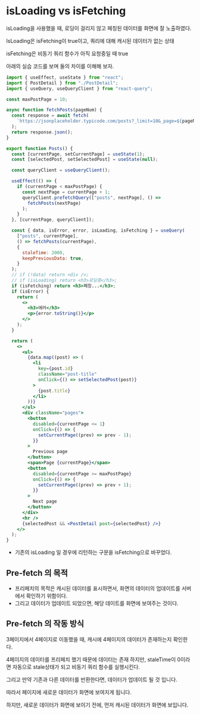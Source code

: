 # isLoading vs isFetching

isLoading을 사용했을 때, 로딩이 걸리지 않고 페칭된 데이터를 화면에 잘 노출하였다.

IsLoading은 isFetching이 true이고, 쿼리에 대해 캐시된 데이터가 없는 상태

isFetching은 비동기 쿼리 함수가 아직 요청중일 때 true

아래의 실습 코드를 보며 둘의 차이를 이해해 보자.

```jsx
import { useEffect, useState } from "react";
import { PostDetail } from "./PostDetail";
import { useQuery, useQueryClient } from "react-query";

const maxPostPage = 10;

async function fetchPosts(pageNum) {
  const response = await fetch(
    `https://jsonplaceholder.typicode.com/posts?_limit=10&_page=${pageNum}`
  );
  return response.json();
}

export function Posts() {
  const [currentPage, setCurrentPage] = useState(1);
  const [selectedPost, setSelectedPost] = useState(null);

  const queryClient = useQueryClient();

  useEffect(() => {
    if (currentPage < maxPostPage) {
      const nextPage = currentPage + 1;
      queryClient.prefetchQuery(["posts", nextPage], () =>
        fetchPosts(nextPage)
      );
    }
  }, [currentPage, queryClient]);

  const { data, isError, error, isLoading, isFetching } = useQuery(
    ["posts", currentPage],
    () => fetchPosts(currentPage),
    {
      staleTime: 2000,
      keepPreviousData: true,
    }
  );
  // if (!data) return <div />;
  // if (isLoading) return <h3>로딩중</h3>;
  if (isFetching) return <h3>페칭...</h3>;
  if (isError) {
    return (
      <>
        <h3>에러</h3>
        <p>{error.toString()}</p>
      </>
    );
  }

  return (
    <>
      <ul>
        {data.map((post) => (
          <li
            key={post.id}
            className="post-title"
            onClick={() => setSelectedPost(post)}
          >
            {post.title}
          </li>
        ))}
      </ul>
      <div className="pages">
        <button
          disabled={currentPage <= 1}
          onClick={() => {
            setCurrentPage((prev) => prev - 1);
          }}
        >
          Previous page
        </button>
        <span>Page {currentPage}</span>
        <button
          disabled={currentPage >= maxPostPage}
          onClick={() => {
            setCurrentPage((prev) => prev + 1);
          }}
        >
          Next page
        </button>
      </div>
      <hr />
      {selectedPost && <PostDetail post={selectedPost} />}
    </>
  );
}
```

- 기존의 isLoading 일 경우에 리턴하는 구문을 isFetching으로 바꾸었다.

## Pre-fetch 의 목적

- 프리페치의 목적은 캐시된 데이터를 표시하면서, 화면의 데이터의 업데이트를 서버에서 확인하기 위함이다.
- 그리고 데이터가 업데이트 되었으면, 해당 데이트를 화면에 보여주는 것이다.

## Pre-fetch 의 작동 방식

3페이지에서 4페이지로 이동했을 때, 캐시에 4페이지의 데이터가 존재하는지 확인한다.

4페이지의 데이터를 프리페치 했기 때문에 데이터는 존재 하지만, staleTime이 0이라면 자동으로 stale상태가 되고 비동기 쿼리 함수를 실행시킨다.

그리고 만약 기존과 다른 데이터를 반환한다면, 데이터가 업데이트 될 것 입니다.

따라서 페이지에 새로운 데이터가 화면에 보여지게 됩니다.

하지만, 새로운 데이터가 화면에 보이기 전에, 먼저 캐시된 데이터가 화면에 보입니다.
